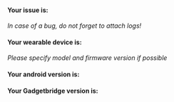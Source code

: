 #### Your issue is:
*In case of a bug, do not forget to attach logs!*

#### Your wearable device is:

*Please specify model and firmware version if possible*

#### Your android version is:

#### Your Gadgetbridge version is:
